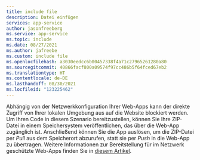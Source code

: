 ```yaml
---
title: include file
description: Datei einfügen
services: app-service
author: jasonfreeberg
ms.service: app-service
ms.topic: include
ms.date: 08/27/2021
ms.author: jafreebe
ms.custom: include file
ms.openlocfilehash: a3030eedcc6b00457338f4a71c27965261280a80
ms.sourcegitcommit: 40866facf800a09574f97cc486b5f64fced67eb2
ms.translationtype: HT
ms.contentlocale: de-DE
ms.lasthandoff: 08/30/2021
ms.locfileid: "123225462"
---
```

Abhängig von der Netzwerkkonfiguration Ihrer Web-Apps kann der direkte Zugriff von Ihrer lokalen Umgebung aus auf die Website blockiert werden. Um Ihren Code in diesem Szenario bereitzustellen, können Sie Ihre ZIP-Datei in einem Speichersystem veröffentlichen, das über die Web-App zugänglich ist. Anschließend können Sie die App auslösen, um die ZIP-Datei per *Pull* aus dem Speicherort abzurufen, statt sie per *Push* in die Web-App zu übertragen. Weitere Informationen zur Bereitstellung für im Netzwerk geschützte Web-Apps finden Sie in [diesem Artikel](https://azure.github.io/AppService/2021/03/01/deploying-to-network-secured-sites-2.html). 
